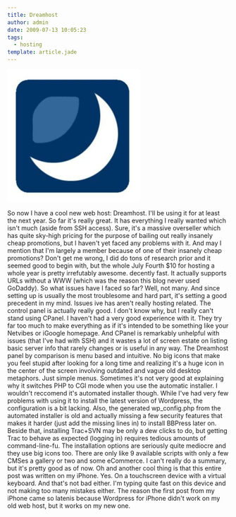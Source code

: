 ```yaml
---
title: Dreamhost
author: admin
date: 2009-07-13 10:05:23
tags: 
  - hosting
template: article.jade
---
```


![Dreamhost is pretty good. Maybe my expectations are low?](l_300_300_15C97183-86EE-4988-A495-C212B230EBC0.jpeg "l_300_300_15C97183-86EE-4988-A495-C212B230EBC0.jpeg")

So now I have a cool new web host: Dreamhost. I'll be using it for at least the next year. So far it's really great. It has everything I really wanted which isn't much (aside from SSH access).
Sure, it's a massive overseller which has quite sky-high pricing for the purpose of bailing out really insanely cheap promotions, but I haven't yet faced any problems with it. And may I mention that I'm largely a member because of one of their insanely cheap promotions? Don't get me wrong, I did do tons of research prior and it seemed good to begin with, but the whole July Fourth $10 for hosting a whole year is pretty irrefutably awesome.  decently fast. It actually supports URLs without a WWW (which was the reason this blog never used GoDaddy).
So what issues have I faced so far? Well, not many. And since setting up is usually the most troublesome and hard part, it's setting a good precedent in my mind. Issues ive has aren't really hosting related.
The control panel is actually really good. I don't know why, but I really can't stand using CPanel. I haven't had a very good experience with it. They try far too much to make everything as if it's intended to be something like your Netvibes or iGoogle homepage. And CPanel is remarkably unhelpful with issues (that I've had with SSH) and it wastes a lot of screen estate on listing basic server info that rarely changes or is useful in any way. The Dreamhost panel by comparison is menu based and intuitive. No big icons that make you feel stupid after looking for a long time and realizing it's a huge icon in the center of the screen involving outdated and vague old desktop metaphors. Just simple menus. Sometimes it's not very good at explaining why it switches PHP to CGI mode when you use the automatic installer. I wouldn't reccomend it's automated installer though. While I've had very few problems with using it to install the latest version of Wordpress, the configuration is a bit lacking. Also, the generated wp_config.php from the automated installer is old and actually missing a few security features that makes it harder (just add the missing lines in) to install BBPress later on. Beside that, installing Trac+SVN may be only a dew clicks to do, but getting Trac to behave as expected (logging in) requires tedious amounts of command-line-fu. The installation options are seriously quite mediocre and they use big icons too. There are only like 9 available scripts with only a few CMSes a gallery or two and some eCommerce.
I can't really do a summary, but it's pretty good as of now.
Oh and another cool thing is that this entire post was written on my iPhone. Yes. On a touchscreen device with a virtual keyboard. And that's not bad either. I'm typing quite fast on this device and not making too many mistakes either. The reason the first post from my iPhone came so latenis because Wordpress for iPhone didn't work on my old web host, but it works on my new one.

